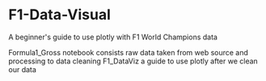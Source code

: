# F1-Data-Visual
A beginner's guide to use plotly with F1 World Champions data

Formula1_Gross notebook consists raw data taken from web source and processing to data cleaning
F1_DataViz a guide to use plotly after we clean our data
